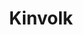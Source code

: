 ---
codehost: https://github.com/https://github.com/kinvolk
facebook: https://facebook.com/kinvolk
linkedin: https://linkedin.com/company/kinvolk
logohandle: kinvolkio
sort: kinvolk
title: Kinvolk
twitter: https://x.com/kinvolkio
website: https://kinvolk.io/
youtube: https://youtube.com/channel/UCfUyOoIxN2vBVegHfkkegdA
---